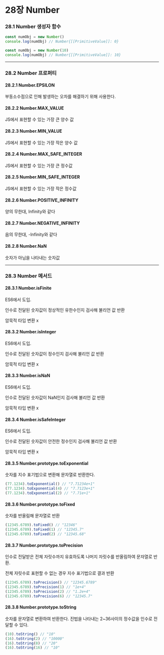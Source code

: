 # 28장 Number

### 28.1 Number 생성자 함수

```jsx
const numObj = new Number()
console.log(numObj) // Number{[[PrimitiveValue]]: 0}

const numObj = new Number(10)
console.log(numObj) // Number{[[PrimitiveValue]]: 10}
```

***

### 28.2 Number 프로퍼티

#### 28.2.1 Number.EPSILON

부동소수점으로 인해 발생하는 오차를 해결하기 위해 사용한다.

#### 28.2.2 Number.MAX\_VALUE

JS에서 표현할 수 있는 가장 큰 양수 값

#### 28.2.3 Number.MIN\_VALUE

JS에서 표현할 수 있는 가장 작은 양수 값

#### 28.2.4 Number.MAX\_SAFE\_INTEGER

JS에서 표현할 수 있는 가장 큰 정수값

#### 28.2.5 Number.MIN\_SAFE\_INTEGER

JS에서 표현할 수 있는 가장 작은 정수값

#### 28.2.6 Number.POSITIVE\_INFINITY

양의 무한대, Infinity와 같다

#### 28.2.7 Number.NEGATIVE\_INFINITY

음의 무한대, -Infinity와 같다

#### 28.2.8 Number.NaN

숫자가 아님을 나타내는 숫자값

***

### 28.3 Number 메서드

#### 28.3.1 Number.isFinite

ES6에서 도입.

인수로 전달된 숫자값이 정상적인 유한수인지 검사해 불리언 값 반환

암묵적 타입 변환 x

#### 28.3.2 Number.isInteger

ES6에서 도입.

인수로 전달된 숫자값이 정수인지 검사해 불리언 값 반환

암묵적 타입 변환 x

#### 28.3.3 Number.isNaN

ES6에서 도입.

인수로 전달된 숫자값이 NaN인지 검사해 불리언 값 반환

암묵적 타입 변환 x

#### 28.3.4 Number.isSafeInteger

ES6에서 도입.

인수로 전달된 숫자값이 안전한 정수인지 검사해 불리언 값 반환

암묵적 타입 변환 x

#### 28.3.5 Number.prototype.toExponential

숫자를 지수 표기법으로 변환해 문자열로 반환한다.

```jsx
(77.1234).toExponential() // "7.71234e+1"
(77.1234).toExponential(4) // "7.7123e+1"
(77.1234).toExponential(2) // "7.71e+1"
```

#### 28.3.6 Number.prototype.toFixed

숫자를 반올림해 문자열로 반환

```jsx
(12345.6789).toFixed() // "12346"
(12345.6789).toFixed(1) // "12345.7"
(12345.6789).toFixed(2) // "12345.68"
```

#### 28.3.7 Number.prototype.toPrecision

인수로 전달받은 전체 자릿수까지 유효하도록 나머지 자릿수를 반올림하여 문자열로 반환.

전체 자릿수로 표현할 수 없는 경우 지수 표기법으로 결과 반환

```jsx
(12345.6789).toPrecision() // "12345.6789"
(12345.6789).toPrecision(1) // "1e+4"
(12345.6789).toPrecision(2) // "1.2e+4"
(12345.6789).toPrecision(6) // "12345.7"
```

#### 28.3.8 Number.prototype.toString

숫자를 문자열로 변환하여 반환한다. 진법을 나타내는 2\~36사이의 정수값을 인수로 전달할 수 있다.

```jsx
(10).toString() // "10"
(16).toString(2) // "10000"
(16).toString(8) // "20"
(16).toString(16) // "10"
```
